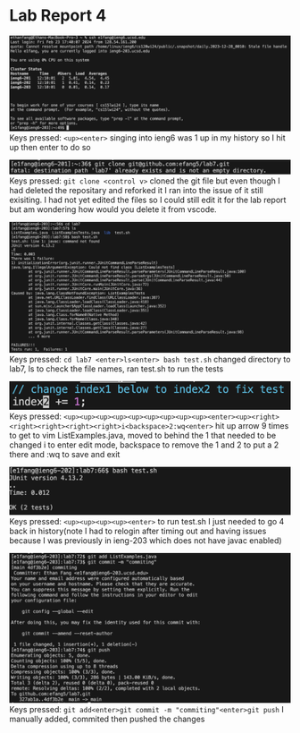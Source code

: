 # Lab Report 4

![Image](https://github.com/efang5/cse15l-lab-reports/blob/main/Screenshot%202024-02-24%20at%2012.10.58%20PM.png?raw=true)
Keys pressed: `<up><enter>`
singing into ieng6 was 1 up in my history so I hit up then enter to do so

![Image](https://github.com/efang5/cse15l-lab-reports/blob/main/Screenshot%202024-02-24%20at%201.17.45%20PM.png?raw=true)
Keys pressed: `git clone <control v>`
cloned the git file but even though I had deleted the repositary and reforked it I ran into the issue of it still exisiting.
I had not yet edited the files so I could still edit it for the lab report but am wondering how would you delete it from vscode.

![Image](https://github.com/efang5/cse15l-lab-reports/blob/main/Screenshot%202024-02-24%20at%201.15.14%20PM.png?raw=true)
Keys pressed: `cd lab7 <enter>ls<enter> bash test.sh`
changed directory to lab7, ls to check the file names, ran test.sh to run the tests

![Image](https://github.com/efang5/cse15l-lab-reports/blob/main/Screenshot%202024-02-27%20at%206.46.48%20AM.png?raw=true)
Keys pressed: `<up><up><up><up><up><up><up><up><up><enter><up><right><right><right><right><right>i<backspace>2:wq<enter>`
hit up arrow 9 times to get to vim ListExamples.java, moved to behind the 1 that needed to be changed i to enter edit mode, backspace to remove the 1 and 2 to put a 2 there and :wq to save and exit

![Image](https://github.com/efang5/cse15l-lab-reports/blob/main/Screenshot%202024-02-26%20at%201.12.17%20PM.png?raw=true)
Keys pressed: `<up><up><up><up><enter>`
to run test.sh I just needed to go 4 back in history(note I had to relogin after timing out and having issues because I was previously in ieng-203 which does not have javac enabled)

![Image](https://github.com/efang5/cse15l-lab-reports/blob/main/Screenshot%202024-02-27%20at%206.44.35%20AM.png?raw=true)
Keys pressed: `git add<enter>git commit -m "commiting"<enter>git push`
I manually added, commited then pushed the changes
